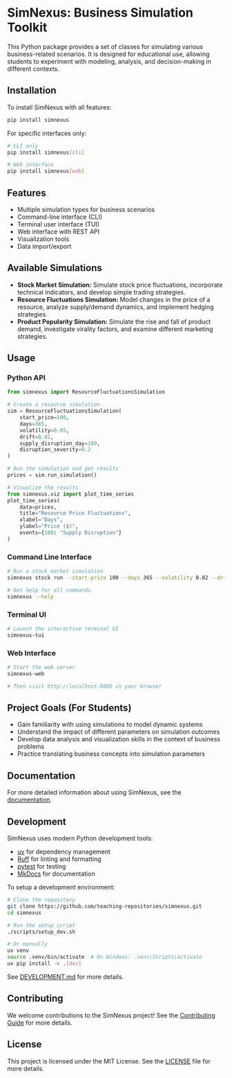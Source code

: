 # SimNexus: Business Simulation Toolkit

This Python package provides a set of classes for simulating various
business-related scenarios. It is designed for educational use, allowing
students to experiment with modeling, analysis, and decision-making in different
contexts.

## Installation

To install SimNexus with all features:

```bash
pip install simnexus
```

For specific interfaces only:

```bash
# CLI only
pip install simnexus[cli]

# Web interface
pip install simnexus[web]
```

## Features

- Multiple simulation types for business scenarios
- Command-line interface (CLI)
- Terminal user interface (TUI)
- Web interface with REST API
- Visualization tools
- Data import/export

## Available Simulations

- **Stock Market Simulation:** Simulate stock price fluctuations, incorporate
  technical indicators, and develop simple trading strategies.
- **Resource Fluctuations Simulation:** Model changes in the price of a
  resource, analyze supply/demand dynamics, and implement hedging strategies.
- **Product Popularity Simulation:** Simulate the rise and fall of product
  demand, investigate virality factors, and examine different marketing
  strategies.

## Usage

### Python API

```python
from simnexus import ResourceFluctuationsSimulation

# Create a resource simulation
sim = ResourceFluctuationsSimulation(
    start_price=100, 
    days=365, 
    volatility=0.05, 
    drift=0.01,
    supply_disruption_day=180, 
    disruption_severity=0.2
)

# Run the simulation and get results
prices = sim.run_simulation()

# Visualize the results
from simnexus.viz import plot_time_series
plot_time_series(
    data=prices,
    title="Resource Price Fluctuations",
    xlabel="Days",
    ylabel="Price ($)",
    events={180: "Supply Disruption"}
)
```

### Command Line Interface

```bash
# Run a stock market simulation
simnexus stock run --start-price 100 --days 365 --volatility 0.02 --drift 0.001 --output prices.csv

# Get help for all commands
simnexus --help
```

### Terminal UI

```bash
# Launch the interactive terminal UI
simnexus-tui
```

### Web Interface

```bash
# Start the web server
simnexus-web

# Then visit http://localhost:8000 in your browser
```

## Project Goals (For Students)

- Gain familiarity with using simulations to model dynamic systems
- Understand the impact of different parameters on simulation outcomes
- Develop data analysis and visualization skills in the context of business problems
- Practice translating business concepts into simulation parameters

## Documentation

For more detailed information about using SimNexus, see the [documentation](https://yourproject.readthedocs.io/).

## Development

SimNexus uses modern Python development tools:

- [uv](https://github.com/astral-sh/uv) for dependency management
- [Ruff](https://github.com/astral-sh/ruff) for linting and formatting
- [pytest](https://docs.pytest.org/) for testing
- [MkDocs](https://www.mkdocs.org/) for documentation

To setup a development environment:

```bash
# Clone the repository
git clone https://github.com/teaching-repositories/simnexus.git
cd simnexus

# Run the setup script
./scripts/setup_dev.sh

# Or manually
uv venv
source .venv/bin/activate  # On Windows: .venv\Scripts\activate
uv pip install -e .[dev]
```

See [DEVELOPMENT.md](DEVELOPMENT.md) for more details.

## Contributing

We welcome contributions to the SimNexus project! See the [Contributing Guide](CONTRIBUTING.md) for more details.

## License

This project is licensed under the MIT License. See the [LICENSE](LICENSE) file for more details.
